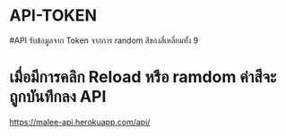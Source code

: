 # API-TOKEN

#API รับข้อมูลจาก Token จากการ random สีของสี่เหลี่ยมทั้ง 9 
# เมื่อมีการคลิก Reload หรือ ramdom ค่าสีจะถูกบันทึกลง API
https://malee-api.herokuapp.com/api/
